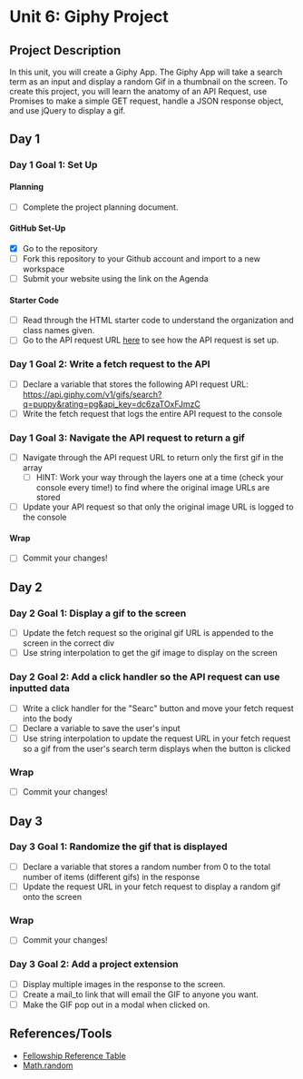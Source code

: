 # Unit 6: Giphy Project

## Project Description

In this unit, you will create a Giphy App. The Giphy App will take a search term as an input and display a random Gif in a thumbnail on the screen. To create this project, you will learn the anatomy of an API Request, use Promises to make a simple GET request, handle a JSON response object, and use jQuery to display a gif.

## Day 1

### Day 1 Goal 1: Set Up

#### Planning

- [ ] Complete the project planning document.

#### GitHub Set-Up

- [x] Go to the repository
- [ ] Fork this repository to your Github account and import to a new workspace
- [ ] Submit your website using the link on the Agenda

#### Starter Code

- [ ] Read through the HTML starter code to understand the organization and class names given.
- [ ] Go to the API request URL [here](https://api.giphy.com/v1/gifs/search?q=puppy&rating=pg&api_key=dc6zaTOxFJmzC) to see how the API request is set up.

### Day 1 Goal 2: Write a fetch request to the API

- [ ] Declare a variable that stores the following API request URL: https://api.giphy.com/v1/gifs/search?q=puppy&rating=pg&api_key=dc6zaTOxFJmzC
- [ ] Write the fetch request that logs the entire API request to the console

### Day 1 Goal 3: Navigate the API request to return a gif

- [ ] Navigate through the API request URL to return only the first gif in the array
  - [ ] HINT: Work your way through the layers one at a time (check your console every time!) to find where the original image URLs are stored
- [ ] Update your API request so that only the original image URL is logged to the console

#### Wrap

- [ ] Commit your changes!

## Day 2

### Day 2 Goal 1: Display a gif to the screen

- [ ] Update the fetch request so the original gif URL is appended to the screen in the correct div
- [ ] Use string interpolation to get the gif image to display on the screen

### Day 2 Goal 2: Add a click handler so the API request can use inputted data

- [ ] Write a click handler for the "Searc" button and move your fetch request into the body
- [ ] Declare a variable to save the user's input
- [ ] Use string interpolation to update the request URL in your fetch request so a gif from the user's search term displays when the button is clicked

### Wrap

- [ ] Commit your changes!

## Day 3

### Day 3 Goal 1: Randomize the gif that is displayed

- [ ] Declare a variable that stores a random number from 0 to the total number of items (different gifs) in the response
- [ ] Update the request URL in your fetch request to display a random gif onto the screen

### Wrap

- [ ] Commit your changes!

### Day 3 Goal 2: Add a project extension

- [ ] Display multiple images in the response to the screen.
- [ ] Create a mail_to link that will email the GIF to anyone you want.
- [ ] Make the GIF pop out in a modal when clicked on.

## References/Tools

- [Fellowship Reference Table](https://docs.google.com/document/d/1qrY2OC-6S04oOXZlYmXja7lmKBmdApR-HXJkhfd67e8/edit)
- [Math.random](https://developer.mozilla.org/en-US/docs/Web/JavaScript/Reference/Global_Objects/Math/random)
